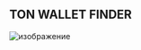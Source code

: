 ## TON WALLET FINDER 
![изображение](https://github.com/user-attachments/assets/3e8b6d59-7aa1-412a-9c93-77cf2d0e005e)

